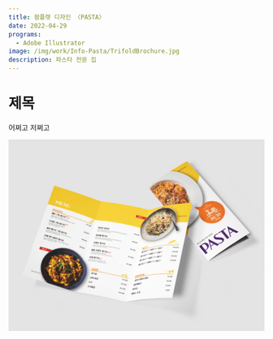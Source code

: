 ```yaml
---
title: 팜플렛 디자인 〈PASTA〉
date: 2022-04-29
programs:
  - Adobe Illustrator
image: /img/work/Info-Pasta/TrifoldBrochure.jpg
description: 파스타 전문 집
---
```


# 제목

어쩌고 저쩌고

![목업](/img/work/Info-Pasta/TrifoldBrochure.jpg)
